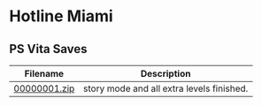 # Hotline Miami

## PS Vita Saves

| Filename | Description |
|----------|-------------|
| [00000001.zip](00000001.zip) | story mode and all extra levels finished.  |
